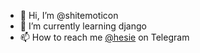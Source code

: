 - 👋 Hi, I’m @shitemoticon
- 🌱 I’m currently learning django
- 📫 How to reach me <a href="https://t.me/hesie">@hesie<a> on Telegram

<!---
shitemoticon/shitemoticon is a ✨ special ✨ repository because its `README.md` (this file) appears on your GitHub profile.
You can click the Preview link to take a look at your changes.
--->
